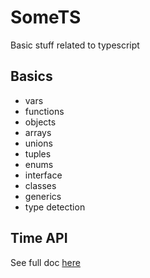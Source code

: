 # SomeTS

Basic stuff related to typescript


## Basics

- vars 
- functions 
- objects
- arrays
- unions
- tuples
- enums
- interface
- classes
- generics
- type detection

## Time API

See full doc [here](timeApi/README.md)
